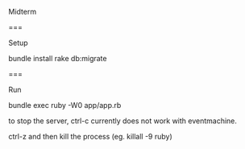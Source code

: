 Midterm


===

Setup

bundle install
rake db:migrate

===

Run

bundle exec ruby -W0 app/app.rb

to stop the server, ctrl-c currently does not work with eventmachine.

ctrl-z and then kill the process (eg. killall -9 ruby)
